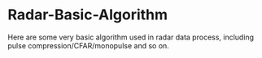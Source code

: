 # Radar-Basic-Algorithm
Here are some very basic algorithm used in radar data process, including pulse compression/CFAR/monopulse and so on.
